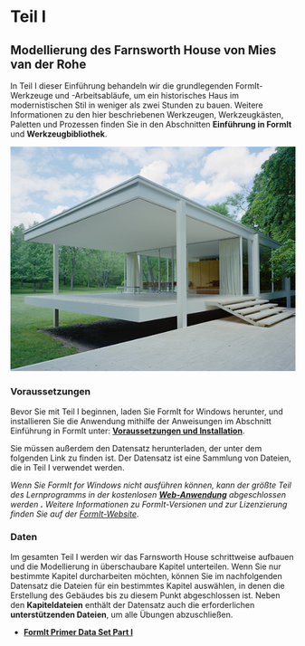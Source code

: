 # Teil I

## Modellierung des Farnsworth House von Mies van der Rohe

In Teil I dieser Einführung behandeln wir die grundlegenden FormIt-Werkzeuge und -Arbeitsabläufe, um ein historisches Haus im modernistischen Stil in weniger als zwei Stunden zu bauen. Weitere Informationen zu den hier beschriebenen Werkzeugen, Werkzeugkästen, Paletten und Prozessen finden Sie in den Abschnitten **Einführung in FormIt** und **Werkzeugbibliothek**.

![Farnsworth House](../../.gitbook/assets/49e004f3-d500-4890-9188-e8a87c1e396a-2.png)

### Voraussetzungen

Bevor Sie mit Teil I beginnen, laden Sie FormIt for Windows herunter, und installieren Sie die Anwendung mithilfe der Anweisungen im Abschnitt Einführung in FormIt unter: [**Voraussetzungen und Installation**](../../formit-introduction/prerequisites-and-installation.md).

Sie müssen außerdem den Datensatz herunterladen, der unter dem folgenden Link zu finden ist. Der Datensatz ist eine Sammlung von Dateien, die in Teil I verwendet werden.

_Wenn Sie FormIt for Windows nicht ausführen können, kann der größte Teil des Lernprogramms in der kostenlosen_ [_**Web-Anwendung**_](https://formit.autodesk.com/app) _abgeschlossen werden **.** Weitere Informationen zu FormIt-Versionen und zur Lizenzierung finden Sie auf der_ [_FormIt-Website_](https://formit.autodesk.com).

### Daten

Im gesamten Teil I werden wir das Farnsworth House schrittweise aufbauen und die Modellierung in überschaubare Kapitel unterteilen. Wenn Sie nur bestimmte Kapitel durcharbeiten möchten, können Sie im nachfolgenden Datensatz die Dateien für ein bestimmtes Kapitel auswählen, in denen die Erstellung des Gebäudes bis zu diesem Punkt abgeschlossen ist. Neben den **Kapiteldateien** enthält der Datensatz auch die erforderlichen **unterstützenden Dateien**, um alle Übungen abzuschließen.

* [**FormIt Primer Data Set Part I**](https://formit-help.s3.amazonaws.com/FormIt+Primer+Part+1+Datasets.zip)
